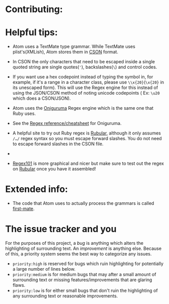 # Contributing:

# Helpful tips:

* Atom uses a TextMate type grammar. While TextMate uses plist's(XMLish),
  Atom stores them in [CSON][CSON] format.
* In CSON the only characters that need to be escaped inside a single quoted
  string are single quotes(`'`), backslashes(`\`) and control codes.
* If you want use a hex codepoint instead of typing the symbol in, for example,
  if it's a range in a character class, please use `\\x{20}`(`\x{20}` in its unescaped form).
  This will use the Regex engine for this instead of using the JSON/CSON method
  of noting unicode codepoints ( Ex: `\u20` which does a CSON/JSON).

* Atom uses the [Oniguruma][Oniguruma] Regex engine which is the same one that Ruby uses.
* See the [Regex reference/cheatsheet][Oniguruma-RE] for Oniguruma.

* A helpful site to try out Ruby regex is [Rubular][Rubular], although it only assumes `/…/` regex syntax so you must escape forward slashes. You do not need to escape forward slashes in the CSON file.
*
* [Regex101](regex101.com) is more graphical and nicer but make
  sure to test out the regex on [Rubular][Rubular] once you have it assembled!

# Extended info:

* The code that Atom uses to actually process the grammars is called
  [first-mate][first-mate].


# The issue tracker and you
For the purposes of this project, a *bug* is anything which alters the
highlighting of surrounding text. An *improvement* is anything else. Because
of this, a priority system seems the best way to categorize any issues.

* `priority:high` is reserved for bugs which ruin highlighting for potentially
  a large number of lines below.
* `priority:medium` is for medium bugs that may after a small amount of surrounding
  text or missing features/improvements that are glaring flaws.
* `priority:low` is for either small bugs that don't ruin the highlighting of
  any surrounding text or reasonable improvements.



[CSON]: (https://github.com/bevry/cson)
[Rubular]: (http://rubular.com/)
[Oniguruma]: (https://en.wikipedia.org/wiki/Oniguruma)
[Oniguruma-RE]: (https://github.com/kkos/oniguruma/blob/master/doc/RE)
[first-mate]: https://github.com/atom/first-mate
